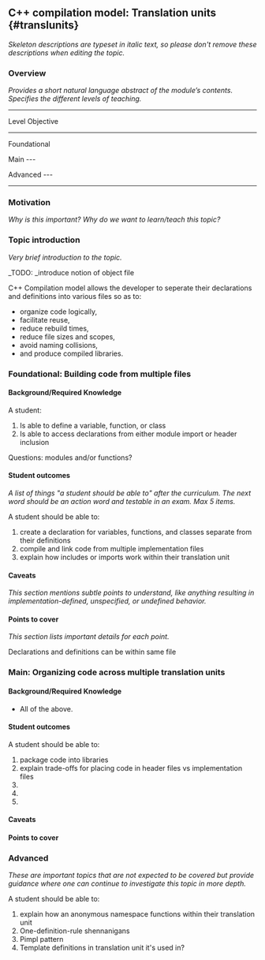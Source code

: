 ## C++ compilation model: Translation units {#translunits}

_Skeleton descriptions are typeset in italic text,_
_so please don't remove these descriptions when editing the topic._

### Overview

_Provides a short natural language abstract of the module’s contents._
_Specifies the different levels of teaching._

------------------------------------------------------------------------
Level             Objective
----------------- ------------------------------------------------------
Foundational      

Main              ---

Advanced          ---

------------------------------------------------------------------------

### Motivation

_Why is this important?_
_Why do we want to learn/teach this topic?_

### Topic introduction

_Very brief introduction to the topic._

_TODO:
_introduce notion of object file

C++ Compilation model allows the developer to seperate their 
declarations and definitions into various files so as to:

* organize code logically,
* facilitate reuse,
* reduce rebuild times,
* reduce file sizes and scopes,
* avoid naming collisions,
* and produce compiled libraries. 


### Foundational: Building code from multiple files

#### Background/Required Knowledge

A student:

1. Is able to define a variable, function, or class
2. Is able to access declarations from either module import or header inclusion

Questions:
modules and/or functions?


#### Student outcomes

_A list of things "a student should be able to" after the curriculum._
_The next word should be an action word and testable in an exam._
_Max 5 items._

A student should be able to:

1. create a declaration for variables, functions, and classes separate from their definitions
2. compile and link code from multiple implementation files
3. explain how includes or imports work within their translation unit

#### Caveats

_This section mentions subtle points to understand, like anything resulting in
implementation-defined, unspecified, or undefined behavior._

#### Points to cover

_This section lists important details for each point._

Declarations and definitions can be within same file

### Main: Organizing code across multiple translation units

#### Background/Required Knowledge

* All of the above.

#### Student outcomes

A student should be able to:

1. package code into libraries
2. explain trade-offs for placing code in header files vs implementation files
3.
4.
5.

#### Caveats

#### Points to cover

### Advanced

_These are important topics that are not expected to be covered but provide
guidance where one can continue to investigate this topic in more depth._

A student should be able to:

1. explain how an anonymous namespace functions within their translation unit
2. One-definition-rule shennanigans
3. Pimpl pattern
4. Template definitions in translation unit it's used in?

